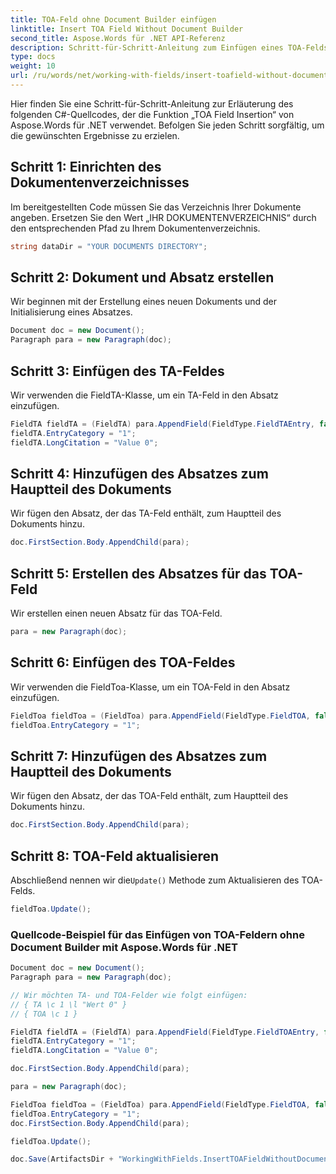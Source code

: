 ```yaml
---
title: TOA-Feld ohne Document Builder einfügen
linktitle: Insert TOA Field Without Document Builder
second_title: Aspose.Words für .NET API-Referenz
description: Schritt-für-Schritt-Anleitung zum Einfügen eines TOA-Felds ohne Document Builder mit Aspose.Words für .NET.
type: docs
weight: 10
url: /ru/words/net/working-with-fields/insert-toafield-without-document-builder/
---
```


Hier finden Sie eine Schritt-für-Schritt-Anleitung zur Erläuterung des folgenden C#-Quellcodes, der die Funktion „TOA Field Insertion“ von Aspose.Words für .NET verwendet. Befolgen Sie jeden Schritt sorgfältig, um die gewünschten Ergebnisse zu erzielen.

## Schritt 1: Einrichten des Dokumentenverzeichnisses

Im bereitgestellten Code müssen Sie das Verzeichnis Ihrer Dokumente angeben. Ersetzen Sie den Wert „IHR DOKUMENTENVERZEICHNIS“ durch den entsprechenden Pfad zu Ihrem Dokumentenverzeichnis.

```csharp
string dataDir = "YOUR DOCUMENTS DIRECTORY";
```

## Schritt 2: Dokument und Absatz erstellen

Wir beginnen mit der Erstellung eines neuen Dokuments und der Initialisierung eines Absatzes.

```csharp
Document doc = new Document();
Paragraph para = new Paragraph(doc);
```

## Schritt 3: Einfügen des TA-Feldes

Wir verwenden die FieldTA-Klasse, um ein TA-Feld in den Absatz einzufügen.

```csharp
FieldTA fieldTA = (FieldTA) para.AppendField(FieldType.FieldTAEntry, false);
fieldTA.EntryCategory = "1";
fieldTA.LongCitation = "Value 0";
```

## Schritt 4: Hinzufügen des Absatzes zum Hauptteil des Dokuments

Wir fügen den Absatz, der das TA-Feld enthält, zum Hauptteil des Dokuments hinzu.

```csharp
doc.FirstSection.Body.AppendChild(para);
```

## Schritt 5: Erstellen des Absatzes für das TOA-Feld

Wir erstellen einen neuen Absatz für das TOA-Feld.

```csharp
para = new Paragraph(doc);
```

## Schritt 6: Einfügen des TOA-Feldes

Wir verwenden die FieldToa-Klasse, um ein TOA-Feld in den Absatz einzufügen.

```csharp
FieldToa fieldToa = (FieldToa) para.AppendField(FieldType.FieldTOA, false);
fieldToa.EntryCategory = "1";
```

## Schritt 7: Hinzufügen des Absatzes zum Hauptteil des Dokuments

Wir fügen den Absatz, der das TOA-Feld enthält, zum Hauptteil des Dokuments hinzu.

```csharp
doc.FirstSection.Body.AppendChild(para);
```

## Schritt 8: TOA-Feld aktualisieren

 Abschließend nennen wir die`Update()` Methode zum Aktualisieren des TOA-Felds.

```csharp
fieldToa.Update();
```

### Quellcode-Beispiel für das Einfügen von TOA-Feldern ohne Document Builder mit Aspose.Words für .NET

```csharp
Document doc = new Document();
Paragraph para = new Paragraph(doc);

// Wir möchten TA- und TOA-Felder wie folgt einfügen:
// { TA \c 1 \l "Wert 0" }
// { TOA \c 1 }

FieldTA fieldTA = (FieldTA) para.AppendField(FieldType.FieldTOAEntry, false);
fieldTA.EntryCategory = "1";
fieldTA.LongCitation = "Value 0";

doc.FirstSection.Body.AppendChild(para);

para = new Paragraph(doc);

FieldToa fieldToa = (FieldToa) para.AppendField(FieldType.FieldTOA, false);
fieldToa.EntryCategory = "1";
doc.FirstSection.Body.AppendChild(para);

fieldToa.Update();

doc.Save(ArtifactsDir + "WorkingWithFields.InsertTOAFieldWithoutDocumentBuilder.docx");
```
